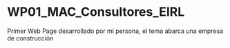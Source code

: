 # WP01_MAC_Consultores_EIRL
Primer Web Page desarrollado por mi persona, el tema abarca una empresa de construcción
